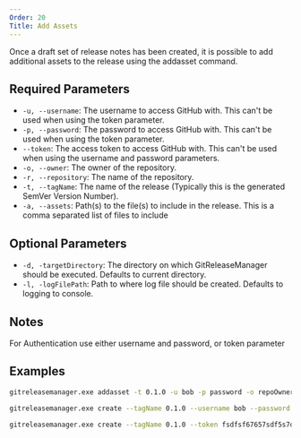 ```yaml
---
Order: 20
Title: Add Assets
---
```


Once a draft set of release notes has been created, it is possible to add
additional assets to the release using the addasset command.

## **Required Parameters**

* `-u, --username`: The username to access GitHub with.  This can't be used when
using the token parameter.
* `-p, --password`: The password to access GitHub with.  This can't be used when
using the token parameter.
* `--token`: The access token to access GitHub with.  This can't be used when
using the username and password parameters.
* `-o, --owner`: The owner of the repository.
* `-r, --repository`: The name of the repository.
* `-t, --tagName`: The name of the release (Typically this is the generated
SemVer Version Number).
* `-a, --assets`: Path(s) to the file(s) to include in the release.  This is a
comma separated list of files to include

## **Optional Parameters**

* `-d, -targetDirectory`: The directory on which GitReleaseManager should be
executed. Defaults to current directory.
* `-l, -logFilePath`: Path to where log file should be created. Defaults to
logging to console.

## **Notes**

For Authentication use either username and password, or token parameter

## **Examples**

```bash
gitreleasemanager.exe addasset -t 0.1.0 -u bob -p password -o repoOwner -r repo -a c:\buildartifacts\setup.exe,c:\buildartifacts\setup.nupkg

gitreleasemanager.exe create --tagName 0.1.0 --username bob --password password --owner repoOwner --repository repo --assets c:\buildartifacts\setup.exe,c:\buildartifacts\setup.nupkg

gitreleasemanager.exe create --tagName 0.1.0 --token fsdfsf67657sdf5s7d5f --owner repoOwner --repository repo --assets c:\buildartifacts\setup.exe,c:\buildartifacts\setup.nupkg
```
